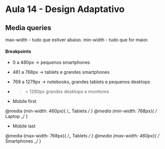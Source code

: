 # Aula 14 - Design Adaptativo

## Media queries

max-width - tudo que estiver abaixo.
min-width - tudo que for maior.

#### Breakpoints

- 0 a 480px -> pequenos smartphones
- 481 a 768px -> tablets e grandes smartphones
- 769 a 1279px -> notebooks, grandes tablets e pequenos desktops
- > = 1280px grandes desktops e monitores

- Mobile first

@media (min-width: 460px){
/_ Tablets _/
}
@media (min-width: 768px){
/_ Laptop _/
}

- Mobile last

@media (max-width: 768px){
/_ Tablets _/
}
@media (max-width: 460px){
/_ Smartphones _/
}
